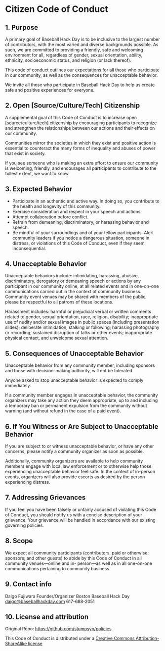 # Citizen Code of Conduct

## 1.‭ ‬Purpose

A‭ ‬primary‭ ‬goal‭ ‬of‭ ‬Baseball Hack Day ‬is‭ ‬to‭ ‬be‭ ‬inclusive‭ ‬to‭
‬the‭ ‬largest‭ ‬number‭ ‬of‭ ‬contributors,‭ ‬with‭ ‬the‭ ‬most‭ ‬varied‭
‬and‭ ‬diverse‭ ‬backgrounds‭ ‬possible.‭ ‬As‭ ‬such,‭ ‬we‭ ‬are‭ ‬committed‭
‬to‭ ‬providing‭ ‬a‭ ‬friendly,‭ ‬safe‭ ‬and‭ ‬welcoming‭ ‬environment‭ ‬for‭
‬all,‭ ‬regardless‭ ‬of‭ ‬gender,‭ ‬sexual‭ ‬orientation,‭ ‬ability,‭
‬ethnicity,‭ ‬socioeconomic‭ ‬status,‭ ‬and‭ ‬religion‭ (‬or‭ ‬lack‭
‬thereof‭)‬.‭

This‭ ‬code‭ ‬of‭ ‬conduct‭ ‬outlines‭ ‬our‭ ‬expectations‭ ‬for‭ ‬all‭
‬those‭ ‬who‭ ‬participate‭ ‬in‭ ‬our‭ ‬community,‭ ‬as‭ ‬well‭ ‬as‭ ‬the‭
‬consequences‭ ‬for‭ ‬unacceptable‭ ‬behavior.

We‭ ‬invite‭ ‬all‭ ‬those‭ ‬who‭ ‬participate‭ ‬in‭ ‬Baseball Hack Day ‬to‭
‬help‭ ‬us‭ ‬create‭ ‬safe‭ ‬and‭ ‬positive‭ ‬experiences‭ ‬for‭ ‬everyone.

## 2.‎ ‏Open‭ [‬Source/Culture/Tech‭] ‬Citizenship

A‭ ‬supplemental‭ ‬goal‭ ‬of‭ ‬this‭ ‬Code‭ ‬of‭ ‬Conduct‭ ‬is‭ ‬to‭
‬increase‭ ‬open‭ [‬source/culture‭/tech] ‬citizenship‭ ‬by‭ ‬encouraging‭
‬participants‭ ‬to‭ ‬recognize‭ ‬and‭ ‬strengthen‭ ‬the‭ ‬relationships‭
‬between‭ ‬our‭ ‬actions‭ ‬and‭ ‬their‭ ‬effects‭ ‬on‭ ‬our‭ ‬community.

Communities mirror the societies in which they exist and positive action is essential to counteract the many forms of inequality and abuses of power that exist in society.

If‭ ‬you‭ ‬see‭ ‬someone‭ ‬who‭ ‬is‭ ‬making‭ ‬an‭ ‬extra‭ ‬effort‭ ‬to‭
‬ensure‭ ‬our‭ ‬community‭ ‬is‭ ‬welcoming,‭ ‬friendly,‭ ‬and‭ ‬encourages‭
‬all‭ ‬participants‭ ‬to‭ ‬contribute‭ ‬to‭ ‬the‭ ‬fullest‭ ‬extent,‭ ‬we‭
‬want‭ ‬to‭ ‬know.

## 3.‎ ‏Expected‭ ‬Behavior

  * Participate‭ ‬in‭ ‬an‭ ‬authentic‭ ‬and‭ ‬active‭ ‬way.‭ ‬In‭ ‬doing‭ ‬so,‭ ‬you‭ ‬contribute‭ ‬to‭ ‬the‭ ‬health‭ ‬and‭ ‬longevity‭ ‬of‭ ‬this‭ ‬community.
  * Exercise‭ ‬consideration‭ ‬and‭ ‬respect‭ ‬in‭ ‬your‭ ‬speech‭ ‬and‭ ‬actions.
  * Attempt‭ ‬collaboration‭ ‬before‭ ‬conflict.
  * Refrain‭ ‬from‭ ‬demeaning,‭ ‬discriminatory,‭ ‬or‭ ‬harassing‭ ‬behavior‭ ‬and‭ ‬speech.
  * Be‭ ‬mindful‭ ‬of‭ ‬your‭ ‬surroundings‭ ‬and‭ ‬of‭ ‬your‭ ‬fellow‭ ‬participants.‭ ‬Alert‭ ‬community‭ ‬leaders‭ ‬if‭ ‬you‭ ‬notice‭ ‬a‭ ‬dangerous‭ ‬situation,‭ ‬someone‭ ‬in‭ ‬distress,‭ ‬or‭ ‬violations‭ ‬of‭ ‬this‭ ‬Code‭ ‬of‭ ‬Conduct,‭ ‬even‭ ‬if‭ ‬they‭ ‬seem‭ ‬inconsequential.

## 4.‎ ‏Unacceptable‭ ‬Behavior

Unacceptable‭ ‬behaviors‭ ‬include:‭ ‬intimidating,‭ ‬harassing,‭ ‬abusive,‭
‬discriminatory,‭ ‬derogatory‭ ‬or‭ ‬demeaning‭ ‬speech‭ ‬or‭ ‬actions‭ ‬by‭
‬any‭ ‬participant‭ ‬in‭ ‬our‭ ‬community‭ ‬online,‭ ‬at‭ ‬all‭ ‬related‭
‬events‭ ‬and‭ ‬in‭ ‬one-on-one‭ ‬communications‭ ‬carried‭ ‬out‭ ‬in‭ ‬the‭
‬context‭ ‬of‭ ‬community‭ ‬business.‭ ‬Community‭ ‬event‭ ‬venues‭ ‬may‭ ‬be‭
‬shared‭ ‬with‭ ‬members‭ ‬of‭ ‬the‭ ‬public‭; ‬please‭ ‬be‭ ‬respectful‭ ‬to‭
‬all‭ ‬patrons‭ ‬of‭ ‬these‭ ‬locations.

Harassment‭ ‬includes:‭ ‬harmful‭ ‬or‭ ‬prejudicial‭ ‬verbal‭ ‬or‭ ‬written‭
‬comments‭ ‬related‭ ‬to‭ ‬gender,‭ ‬sexual‭ ‬orientation,‭ ‬race,‭
‬religion,‭ ‬disability‭; ‬inappropriate‭ ‬use‭ ‬of‭ ‬nudity‭ ‬and/or‭
‬sexual‭ ‬images‭ ‬in‭ ‬public‭ ‬spaces‭ (‬including‭ ‬presentation‭
‬slides‭); ‬deliberate‭ ‬intimidation,‭ ‬stalking‭ ‬or‭ ‬following‭;
‬harassing‭ ‬photography‭ ‬or‭ ‬recording‭; ‬sustained‭ ‬disruption‭ ‬of‭
‬talks‭ ‬or‭ ‬other‭ ‬events‭; ‬inappropriate‭ ‬physical‭ ‬contact,‭ ‬and‭
‬unwelcome‭ ‬sexual‭ ‬attention.

## 5.‎ ‏Consequences‭ ‬of‭ ‬Unacceptable‭ ‬Behavior

Unacceptable‭ ‬behavior‭ ‬from‭ ‬any‭ ‬community‭ ‬member,‭ ‬including‭
‬sponsors‭ ‬and‭ ‬those‭ ‬with‭ ‬decision-making‭ ‬authority,‭ ‬will‭ ‬not‭
‬be‭ ‬tolerated.

Anyone‭ ‬asked‭ ‬to‭ ‬stop‭ ‬unacceptable‭ ‬behavior‭ ‬is‭ ‬expected‭ ‬to‭
‬comply‭ ‬immediately.

If‭ ‬a‭ ‬community‭ ‬member‭ ‬engages‭ ‬in‭ ‬unacceptable‭ ‬behavior,‭ ‬the‭
‬community‭ ‬organizers‭ ‬may‭ ‬take‭ ‬any‭ ‬action‭ ‬they‭ ‬deem‭
‬appropriate,‭ ‬up‭ ‬to‭ ‬and‭ ‬including‭ ‬a‭ ‬temporary‭ ‬ban‭ ‬or‭
‬permanent‭ ‬expulsion‭ ‬from‭ ‬the‭ ‬community‭ ‬without‭ ‬warning‭ (‬and‭
‬without‭ ‬refund‭ ‬in‭ ‬the‭ ‬case‭ ‬of‭ ‬a‭ ‬paid‭ ‬event‭)‬.

## 6.‎ ‏If‭ ‬You‭ ‬Witness‭ ‬or‭ ‬Are‭ ‬Subject‭ ‬to‭ ‬Unacceptable‭ ‬Behavior

If‭ ‬you‭ ‬are‭ ‬subject‭ ‬to‭ ‬or‭ ‬witness‭ ‬unacceptable‭ ‬behavior,‭ ‬or‭
‬have‭ ‬any‭ ‬other‭ ‬concerns,‭ ‬please‭ ‬notify‭ ‬a‭ ‬community‭ ‬organizer‭
‬as‭ ‬soon‭ ‬as‭ ‬possible.‭ 

Additionally,‭ ‬community‭ ‬organizers‭ ‬are‭ ‬available‭ ‬to‭ ‬help‭
‬community‭ ‬members‭ ‬engage‭ ‬with‭ ‬local‭ ‬law‭ ‬enforcement‭ ‬or‭ ‬to‭
‬otherwise‭ ‬help‭ ‬those‭ ‬experiencing‭ ‬unacceptable‭ ‬behavior‭ ‬feel‭
‬safe.‭ ‬In‭ ‬the‭ ‬context‭ ‬of‭ ‬in-person‭ ‬events,‭ ‬organizers‭ ‬will‭
‬also‭ ‬provide‭ ‬escorts‭ ‬as‭ ‬desired‭ ‬by‭ ‬the‭ ‬person‭ ‬experiencing‭
‬distress.

## 7.‎ ‏Addressing‭ ‬Grievances

If‭ ‬you‭ ‬feel‭ ‬you‭ ‬have‭ ‬been‭ ‬falsely‭ ‬or‭ ‬unfairly‭ ‬accused‭ ‬of‭
‬violating‭ ‬this‭ ‬Code‭ ‬of‭ ‬Conduct,‭ ‬you‭ ‬should‭ ‬notify‭
‬us ‬with‭ ‬a‭ ‬concise‭ ‬description‭ ‬of‭ ‬your‭ ‬grievance.‭
‬Your‭ ‬grievance‭ ‬will‭ ‬be‭ ‬handled‭ ‬in‭ ‬accordance‭ ‬with‭ ‬our‭
‬existing‭ ‬governing‭ ‬policies.‭

## 8.‎ ‏Scope

We‭ ‬expect‭ ‬all‭ ‬community‭ ‬participants‭ (‬contributors,‭ ‬paid‭ ‬or‭
‬otherwise‭; ‬sponsors‭; ‬and‭ ‬other‭ ‬guests‭) ‬to‭ ‬abide‭ ‬by‭ ‬this‭
‬Code‭ ‬of‭ ‬Conduct‭ ‬in‭ ‬all‭ ‬community‭ ‬venues‭—‬online‭ ‬and‭ ‬in-
person‭—‬as‭ ‬well‭ ‬as‭ ‬in‭ ‬all‭ ‬one-on-one‭ ‬communications‭ ‬pertaining‭
‬to‭ ‬community‭ ‬business.

## 9.‎ ‏Contact‭ ‬info

‎Daigo Fujiwara
Founder/Organizer 
Boston Baseball Hack Day
daigo@baseballhackday.com
617-688-2051

## 10.‎ ‏License‭ ‬and‭ ‬attribution

Original Repo: https://github.com/stumpsyn/policies

This‭ ‬Code‭ ‬of‭ ‬Conduct‭ ‬is‭ ‬distributed‭ ‬under‭ ‬a‭ ‬[Creative‭
‬Commons‭ ‬Attribution-ShareAlike‭ ‬license](http://creativecommons.org/licenses/by-sa/3.0/)

